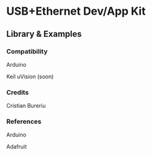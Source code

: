 # USB+Ethernet Dev/App Kit

## Library & Examples

### Compatibility

Arduino

Keil uVision (soon)

### Credits

Cristian Bureriu

### References

Arduino

Adafruit
